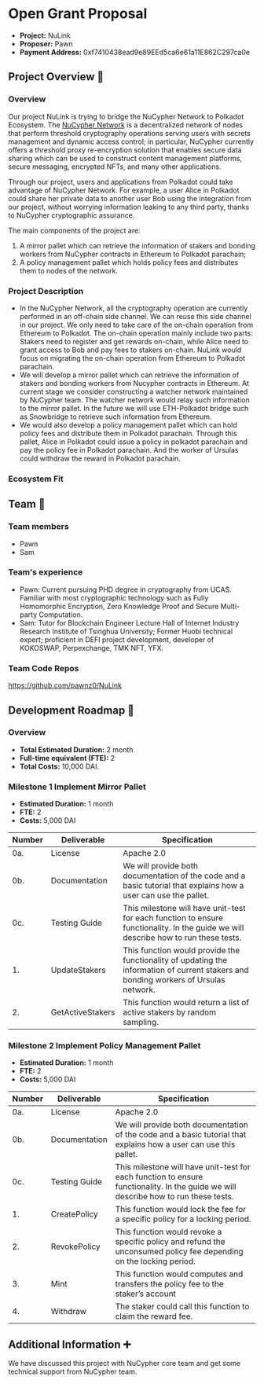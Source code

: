 # Open Grant Proposal
* **Project:** NuLink
* **Proposer:**  Pawn
* **Payment Address:**  0xf7410438ead9e89EEd5ca6e61a11E862C297ca0e

## Project Overview :page_facing_up:
### Overview

Our project NuLink is trying to bridge the NuCypher Network to Polkadot Ecosystem. The [NuCypher Network](https://docs.nucypher.com/en/latest/index.html) is a decentralized network of nodes that perform threshold cryptography operations serving users with secrets management and dynamic access control; in particular, NuCypher currently offers a threshold proxy re-encryption solution that enables secure data sharing which can be used to construct content management platforms, secure messaging, encrypted NFTs, and many other applications.

Through our project, users and applications from Polkadot could take advantage of NuCypher Network. For example, a user Alice in Polkadot could share her private data to another user Bob using the integration from our project, without worrying information leaking to any third party, thanks to NuCypher cryptographic assurance.

The main components of the project are:

1. A mirror pallet which can retrieve the information of stakers and bonding workers from NuCypher contracts in Ethereum to Polkadot parachain;
2. A policy management pallet which holds policy fees and distributes them to nodes of the network.

### Project Description

+ In the NuCypher Network, all the cryptography operation are currently performed in an off-chain side channel. We can reuse this side channel in our project. We only need to take care of the on-chain operation from Ethereum to Polkadot. The on-chain operation mainly include two parts: Stakers need to register and get rewards on-chain, while Alice need to grant access to Bob and pay fees to stakers on-chain. NuLink would focus on migrating the on-chain operation from Ethereum to Polkadot parachain.
+ We will develop a mirror pallet which can retrieve the information of stakers and bonding workers from Nucypher contracts in Ethereum. At current stage we consider constructing a watcher network maintained by NuCypher team. The watcher network would relay such information to the mirror pallet.  In the future we will use ETH-Polkadot bridge such as Snowbridge to retrieve such information from Ethereum.
+ We would also develop a policy management pallet which can hold policy fees and distribute them in Polkadot parachain. Through this pallet, Alice in Polkadot could issue a policy in polkadot parachain and pay the policy fee in Polkadot parachain. And the worker of Ursulas could withdraw the reward in Polkadot parachain.  


### Ecosystem Fit
## Team :busts_in_silhouette:
### Team members
* Pawn
* Sam


### Team's experience
* Pawn: Current pursuing PHD degree in cryptography from UCAS. Familiar with most cryptographic technology such as Fully Homomorphic Encryption,  Zero Knowledge Proof and Secure Multi-party Computation. 
* Sam: Tutor for Blockchain Engineer Lecture Hall of Internet Industry Research Institute of Tsinghua University;  Former Huobi technical expert; proficient in DEFI project development, developer of  KOKOSWAP, Perpexchange, TMK NFT, YFX.


### Team Code Repos

https://github.com/pawnz0/NuLink


## Development Roadmap :nut_and_bolt:

### Overview
* **Total Estimated Duration:** 2 month
* **Full-time equivalent (FTE):** 2
* **Total Costs:** 10,000 DAI.


### Milestone 1 Implement Mirror Pallet
* **Estimated Duration:** 1 month
* **FTE:**  2
* **Costs:** 5,000 DAI

| Number | Deliverable                          | Specification                                                |
| ------ | ------------------------------------ | ------------------------------------------------------------ |
| 0a. | License | Apache 2.0 |
| 0b. | Documentation | We will provide both documentation of the code and a basic tutorial that explains how a user can use the pallet. |
| 0c. | Testing Guide | This milestone will have unit-test for each function to ensure functionality. In the guide we will describe how to run these tests. |
| 1.     | UpdateStakers   | This function would provide the functionality of updating the information of current stakers and bonding workers of Ursulas network. |
| 2.     | GetActiveStakers | This function would return a list of active stakers by random sampling. |

### Milestone 2 Implement Policy Management Pallet
* **Estimated Duration:** 1 month
* **FTE:**  2
* **Costs:** 5,000 DAI

| Number | Deliverable                          | Specification                                                |
| ------ | ------------------------------------ | ------------------------------------------------------------ |
| 0a. | License | Apache 2.0 |
| 0b. | Documentation | We will provide both documentation of the code and a basic tutorial that explains how a user can use this pallet. |
| 0c. | Testing Guide | This milestone will have unit-test for each function to ensure functionality. In the guide we will describe how to run these tests. |
| 1.     | CreatePolicy | This function would lock the fee for a specific policy for a locking period. |
| 2.     | RevokePolicy | This function would revoke a specific policy and refund the unconsumed policy fee depending on the locking period. |
| 3.     | Mint | This function would computes and transfers the policy fee to the staker’s account |
| 4.     | Withdraw | The staker could call this function to claim the reward fee. |



## Additional Information :heavy_plus_sign:

We have discussed this project  with NuCypher core team and get some technical support from NuCypher team.